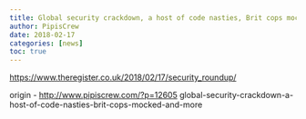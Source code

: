 ```yaml
---
title: Global security crackdown, a host of code nasties, Brit cops mocked, and more
author: PipisCrew
date: 2018-02-17
categories: [news]
toc: true
---
```


https://www.theregister.co.uk/2018/02/17/security_roundup/

origin - http://www.pipiscrew.com/?p=12605 global-security-crackdown-a-host-of-code-nasties-brit-cops-mocked-and-more